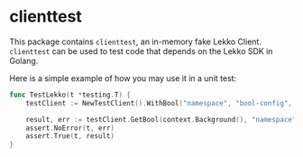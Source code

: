 
# clienttest

This package contains `clienttest`, an in-memory fake Lekko Client. `clienttest` can be used to test code that depends on the Lekko SDK in Golang.

Here is a simple example of how you may use it in a unit test:

```go
func TestLekko(t *testing.T) {
	testClient := NewTestClient().WithBool("namespace", "bool-config", true)

	result, err := testClient.GetBool(context.Background(), "namespace", "bool-config")
	assert.NoError(t, err)
	assert.True(t, result)
}
```
